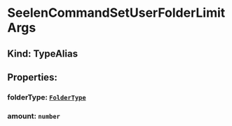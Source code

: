 # **SeelenCommandSetUserFolderLimitArgs**

## **Kind: TypeAlias**

## **Properties**:

### folderType: [`FolderType`](./FolderType)

### amount: `number`
